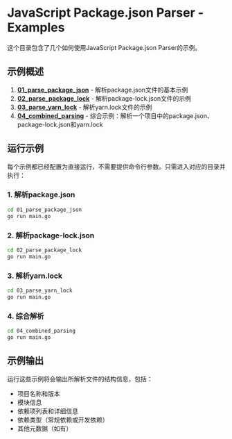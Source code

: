# JavaScript Package.json Parser - Examples

这个目录包含了几个如何使用JavaScript Package.json Parser的示例。

## 示例概述

1. **[01_parse_package_json](./01_parse_package_json)** - 解析package.json文件的基本示例
2. **[02_parse_package_lock](./02_parse_package_lock)** - 解析package-lock.json文件的示例
3. **[03_parse_yarn_lock](./03_parse_yarn_lock)** - 解析yarn.lock文件的示例
4. **[04_combined_parsing](./04_combined_parsing)** - 综合示例：解析一个项目中的package.json、package-lock.json和yarn.lock

## 运行示例

每个示例都已经配置为直接运行，不需要提供命令行参数。只需进入对应的目录并执行：

### 1. 解析package.json

```bash
cd 01_parse_package_json
go run main.go
```

### 2. 解析package-lock.json

```bash
cd 02_parse_package_lock
go run main.go
```

### 3. 解析yarn.lock

```bash
cd 03_parse_yarn_lock
go run main.go
```

### 4. 综合解析

```bash
cd 04_combined_parsing
go run main.go
```

## 示例输出

运行这些示例将会输出所解析文件的结构信息，包括：

- 项目名称和版本
- 模块信息
- 依赖项列表和详细信息
- 依赖类型（常规依赖或开发依赖）
- 其他元数据（如有） 